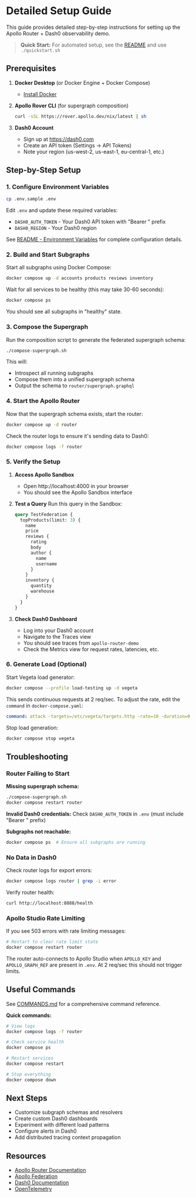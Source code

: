 # Detailed Setup Guide

This guide provides detailed step-by-step instructions for setting up the Apollo Router + Dash0 observability demo.

> **Quick Start:** For automated setup, see the [README](README.md#quick-start) and use `./quickstart.sh`

## Prerequisites

1. **Docker Desktop** (or Docker Engine + Docker Compose)
   - [Install Docker](https://docs.docker.com/get-docker/)

2. **Apollo Rover CLI** (for supergraph composition)
   ```bash
   curl -sSL https://rover.apollo.dev/nix/latest | sh
   ```

3. **Dash0 Account**
   - Sign up at https://dash0.com
   - Create an API token (Settings → API Tokens)
   - Note your region (us-west-2, us-east-1, eu-central-1, etc.)

## Step-by-Step Setup

### 1. Configure Environment Variables

```bash
cp .env.sample .env
```

Edit `.env` and update these required variables:
- `DASH0_AUTH_TOKEN` - Your Dash0 API token with "Bearer " prefix
- `DASH0_REGION` - Your Dash0 region

See [README - Environment Variables](README.md#environment-variables) for complete configuration details.

### 2. Build and Start Subgraphs

Start all subgraphs using Docker Compose:

```bash
docker compose up -d accounts products reviews inventory
```

Wait for all services to be healthy (this may take 30-60 seconds):

```bash
docker compose ps
```

You should see all subgraphs in "healthy" state.

### 3. Compose the Supergraph

Run the composition script to generate the federated supergraph schema:

```bash
./compose-supergraph.sh
```

This will:
- Introspect all running subgraphs
- Compose them into a unified supergraph schema
- Output the schema to `router/supergraph.graphql`

### 4. Start the Apollo Router

Now that the supergraph schema exists, start the router:

```bash
docker compose up -d router
```

Check the router logs to ensure it's sending data to Dash0:

```bash
docker compose logs -f router
```

### 5. Verify the Setup

1. **Access Apollo Sandbox**
   - Open http://localhost:4000 in your browser
   - You should see the Apollo Sandbox interface

2. **Test a Query**
   Run this query in the Sandbox:
   ```graphql
   query TestFederation {
     topProducts(limit: 3) {
       name
       price
       reviews {
         rating
         body
         author {
           name
           username
         }
       }
       inventory {
         quantity
         warehouse
       }
     }
   }
   ```

3. **Check Dash0 Dashboard**
   - Log into your Dash0 account
   - Navigate to the Traces view
   - You should see traces from `apollo-router-demo`
   - Check the Metrics view for request rates, latencies, etc.

### 6. Generate Load (Optional)

Start Vegeta load generator:

```bash
docker compose --profile load-testing up -d vegeta
```

This sends continuous requests at 2 req/sec. To adjust the rate, edit the `command` in `docker-compose.yaml`:

```yaml
command: attack -targets=/etc/vegeta/targets.http -rate=10 -duration=0 -timeout=10s
```

Stop load generation:

```bash
docker compose stop vegeta
```

## Troubleshooting

### Router Failing to Start

**Missing supergraph schema:**
```bash
./compose-supergraph.sh
docker compose restart router
```

**Invalid Dash0 credentials:**
Check `DASH0_AUTH_TOKEN` in `.env` (must include "Bearer " prefix)

**Subgraphs not reachable:**
```bash
docker compose ps  # Ensure all subgraphs are running
```

### No Data in Dash0

Check router logs for export errors:
```bash
docker compose logs router | grep -i error
```

Verify router health:
```bash
curl http://localhost:8088/health
```

### Apollo Studio Rate Limiting

If you see 503 errors with rate limiting messages:
```bash
# Restart to clear rate limit state
docker compose restart router
```

The router auto-connects to Apollo Studio when `APOLLO_KEY` and `APOLLO_GRAPH_REF` are present in `.env`. At 2 req/sec this should not trigger limits.

## Useful Commands

See [COMMANDS.md](COMMANDS.md) for a comprehensive command reference.

**Quick commands:**
```bash
# View logs
docker compose logs -f router

# Check service health
docker compose ps

# Restart services
docker compose restart

# Stop everything
docker compose down
```

## Next Steps

- Customize subgraph schemas and resolvers
- Create custom Dash0 dashboards
- Experiment with different load patterns
- Configure alerts in Dash0
- Add distributed tracing context propagation

## Resources

- [Apollo Router Documentation](https://www.apollographql.com/docs/router/)
- [Apollo Federation](https://www.apollographql.com/docs/federation/)
- [Dash0 Documentation](https://docs.dash0.com/)
- [OpenTelemetry](https://opentelemetry.io/)
